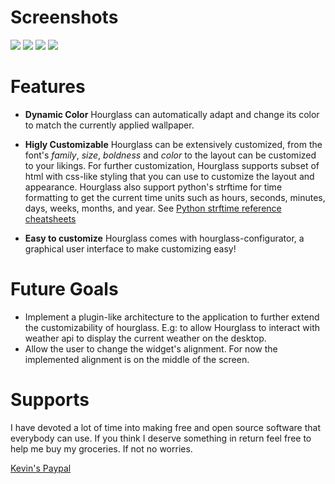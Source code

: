 ﻿# Screenshots
![](https://i.ibb.co/VDqdHvy/Screenshot-655.png)
![](https://i.ibb.co/P5XM5Qk/Screenshot-656.png)
![](https://i.ibb.co/2nXN5zp/Screenshot-657.png)
![](https://i.ibb.co/jLbs9KN/Screenshot-658.png)

# Features
- **Dynamic Color**
Hourglass can automatically adapt and change its color to match the currently applied wallpaper.

- **Higly Customizable**
Hourglass can be extensively customized, from the font's *family*, *size*, *boldness* and *color* to the layout can be customized to your likings.
For further customization, Hourglass supports subset of html with css-like 				styling that you can use to customize the layout and appearance.
Hourglass also support python's strftime for time formatting to get the current time units such as hours, seconds, minutes, days, weeks, months, and year. See [Python strftime reference cheatsheets](https://strftime.org/)

- **Easy to customize**
Hourglass comes with hourglass-configurator, a graphical user interface to make customizing easy!

# Future Goals
- Implement a plugin-like architecture to the application to further extend the customizability of hourglass. E.g: to allow Hourglass to interact with weather api to display the current weather on the desktop.
- Allow the user to change the widget's alignment. For now the implemented alignment is on the middle of the screen.

# Supports
I have devoted a lot of time into making free and open source software that everybody can use. If you think I deserve something in return feel free to help me buy my groceries. If not no worries.

[Kevin's Paypal](https://www.paypal.com/paypalme/vinrato)
